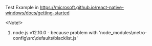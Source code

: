 Test Example in https://microsoft.github.io/react-native-windows/docs/getting-started 

<Note!>
1. node.js v12.10.0 - because problem with 'node_modules\metro-config\src\defaults\blacklist.js'
